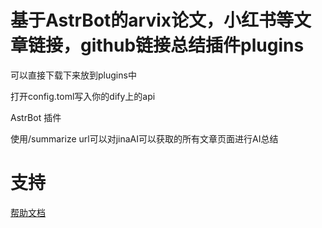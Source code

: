 # 基于AstrBot的arvix论文，小红书等文章链接，github链接总结插件plugins
可以直接下载下来放到plugins中

打开config.toml写入你的dify上的api

AstrBot 插件

使用/summarize url可以对jinaAI可以获取的所有文章页面进行AI总结

# 支持

[帮助文档](https://astrbot.app)
